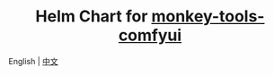 <div align="center">

# Helm Chart for [monkey-tools-comfyui](https://github.com/inf-monkeys/monkey-tools-comfyui)

</div>

English | [中文](./README_zh.md)
